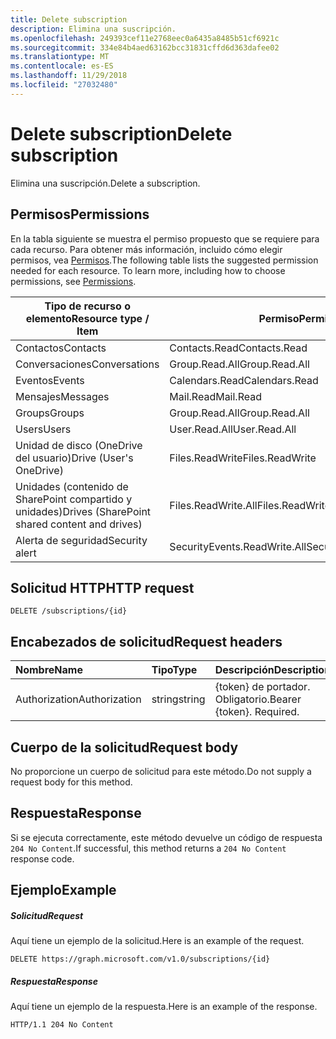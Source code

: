 ```yaml
---
title: Delete subscription
description: Elimina una suscripción.
ms.openlocfilehash: 249393cef11e2768eec0a6435a8485b51cf6921c
ms.sourcegitcommit: 334e84b4aed63162bcc31831cffd6d363dafee02
ms.translationtype: MT
ms.contentlocale: es-ES
ms.lasthandoff: 11/29/2018
ms.locfileid: "27032480"
---
```

# <a name="delete-subscription"></a><span data-ttu-id="eed4f-103">Delete subscription</span><span class="sxs-lookup"><span data-stu-id="eed4f-103">Delete subscription</span></span>

<span data-ttu-id="eed4f-104">Elimina una suscripción.</span><span class="sxs-lookup"><span data-stu-id="eed4f-104">Delete a subscription.</span></span>

## <a name="permissions"></a><span data-ttu-id="eed4f-105">Permisos</span><span class="sxs-lookup"><span data-stu-id="eed4f-105">Permissions</span></span>

<span data-ttu-id="eed4f-p101">En la tabla siguiente se muestra el permiso propuesto que se requiere para cada recurso. Para obtener más información, incluido cómo elegir permisos, vea [Permisos](/graph/permissions-reference).</span><span class="sxs-lookup"><span data-stu-id="eed4f-p101">The following table lists the suggested permission needed for each resource. To learn more, including how to choose permissions, see [Permissions](/graph/permissions-reference).</span></span>

| <span data-ttu-id="eed4f-108">Tipo de recurso o elemento</span><span class="sxs-lookup"><span data-stu-id="eed4f-108">Resource type / Item</span></span>        | <span data-ttu-id="eed4f-109">Permiso</span><span class="sxs-lookup"><span data-stu-id="eed4f-109">Permission</span></span>          |
|-----------------------------|---------------------|
| <span data-ttu-id="eed4f-110">Contactos</span><span class="sxs-lookup"><span data-stu-id="eed4f-110">Contacts</span></span>                    | <span data-ttu-id="eed4f-111">Contacts.Read</span><span class="sxs-lookup"><span data-stu-id="eed4f-111">Contacts.Read</span></span>       |
| <span data-ttu-id="eed4f-112">Conversaciones</span><span class="sxs-lookup"><span data-stu-id="eed4f-112">Conversations</span></span>               | <span data-ttu-id="eed4f-113">Group.Read.All</span><span class="sxs-lookup"><span data-stu-id="eed4f-113">Group.Read.All</span></span>      |
| <span data-ttu-id="eed4f-114">Eventos</span><span class="sxs-lookup"><span data-stu-id="eed4f-114">Events</span></span>                      | <span data-ttu-id="eed4f-115">Calendars.Read</span><span class="sxs-lookup"><span data-stu-id="eed4f-115">Calendars.Read</span></span>      |
| <span data-ttu-id="eed4f-116">Mensajes</span><span class="sxs-lookup"><span data-stu-id="eed4f-116">Messages</span></span>                    | <span data-ttu-id="eed4f-117">Mail.Read</span><span class="sxs-lookup"><span data-stu-id="eed4f-117">Mail.Read</span></span>           |
| <span data-ttu-id="eed4f-118">Groups</span><span class="sxs-lookup"><span data-stu-id="eed4f-118">Groups</span></span>                      | <span data-ttu-id="eed4f-119">Group.Read.All</span><span class="sxs-lookup"><span data-stu-id="eed4f-119">Group.Read.All</span></span>      |
| <span data-ttu-id="eed4f-120">Users</span><span class="sxs-lookup"><span data-stu-id="eed4f-120">Users</span></span>                       | <span data-ttu-id="eed4f-121">User.Read.All</span><span class="sxs-lookup"><span data-stu-id="eed4f-121">User.Read.All</span></span>       |
| <span data-ttu-id="eed4f-122">Unidad de disco (OneDrive del usuario)</span><span class="sxs-lookup"><span data-stu-id="eed4f-122">Drive  (User's OneDrive)</span></span>    | <span data-ttu-id="eed4f-123">Files.ReadWrite</span><span class="sxs-lookup"><span data-stu-id="eed4f-123">Files.ReadWrite</span></span>     |
| <span data-ttu-id="eed4f-124">Unidades (contenido de SharePoint compartido y unidades)</span><span class="sxs-lookup"><span data-stu-id="eed4f-124">Drives (SharePoint shared content and drives)</span></span> | <span data-ttu-id="eed4f-125">Files.ReadWrite.All</span><span class="sxs-lookup"><span data-stu-id="eed4f-125">Files.ReadWrite.All</span></span> |
|<span data-ttu-id="eed4f-126">Alerta de seguridad</span><span class="sxs-lookup"><span data-stu-id="eed4f-126">Security alert</span></span>| <span data-ttu-id="eed4f-127">SecurityEvents.ReadWrite.All</span><span class="sxs-lookup"><span data-stu-id="eed4f-127">SecurityEvents.ReadWrite.All</span></span> |

## <a name="http-request"></a><span data-ttu-id="eed4f-128">Solicitud HTTP</span><span class="sxs-lookup"><span data-stu-id="eed4f-128">HTTP request</span></span>

<!-- { "blockType": "ignored" } -->

```http
DELETE /subscriptions/{id}
```

## <a name="request-headers"></a><span data-ttu-id="eed4f-129">Encabezados de solicitud</span><span class="sxs-lookup"><span data-stu-id="eed4f-129">Request headers</span></span>

| <span data-ttu-id="eed4f-130">Nombre</span><span class="sxs-lookup"><span data-stu-id="eed4f-130">Name</span></span>       | <span data-ttu-id="eed4f-131">Tipo</span><span class="sxs-lookup"><span data-stu-id="eed4f-131">Type</span></span> | <span data-ttu-id="eed4f-132">Descripción</span><span class="sxs-lookup"><span data-stu-id="eed4f-132">Description</span></span>|
|:-----------|:------|:----------|
| <span data-ttu-id="eed4f-133">Authorization</span><span class="sxs-lookup"><span data-stu-id="eed4f-133">Authorization</span></span>  | <span data-ttu-id="eed4f-134">string</span><span class="sxs-lookup"><span data-stu-id="eed4f-134">string</span></span>  | <span data-ttu-id="eed4f-p102">{token} de portador. Obligatorio.</span><span class="sxs-lookup"><span data-stu-id="eed4f-p102">Bearer {token}. Required.</span></span> |

## <a name="request-body"></a><span data-ttu-id="eed4f-137">Cuerpo de la solicitud</span><span class="sxs-lookup"><span data-stu-id="eed4f-137">Request body</span></span>

<span data-ttu-id="eed4f-138">No proporcione un cuerpo de solicitud para este método.</span><span class="sxs-lookup"><span data-stu-id="eed4f-138">Do not supply a request body for this method.</span></span>

## <a name="response"></a><span data-ttu-id="eed4f-139">Respuesta</span><span class="sxs-lookup"><span data-stu-id="eed4f-139">Response</span></span>

<span data-ttu-id="eed4f-140">Si se ejecuta correctamente, este método devuelve un código de respuesta `204 No Content`.</span><span class="sxs-lookup"><span data-stu-id="eed4f-140">If successful, this method returns a `204 No Content` response code.</span></span>

## <a name="example"></a><span data-ttu-id="eed4f-141">Ejemplo</span><span class="sxs-lookup"><span data-stu-id="eed4f-141">Example</span></span>

##### <a name="request"></a><span data-ttu-id="eed4f-142">Solicitud</span><span class="sxs-lookup"><span data-stu-id="eed4f-142">Request</span></span>

<span data-ttu-id="eed4f-143">Aquí tiene un ejemplo de la solicitud.</span><span class="sxs-lookup"><span data-stu-id="eed4f-143">Here is an example of the request.</span></span>
<!-- {
  "blockType": "request",
  "name": "delete_subscription"
}-->

```http
DELETE https://graph.microsoft.com/v1.0/subscriptions/{id}
```

##### <a name="response"></a><span data-ttu-id="eed4f-144">Respuesta</span><span class="sxs-lookup"><span data-stu-id="eed4f-144">Response</span></span>

<span data-ttu-id="eed4f-145">Aquí tiene un ejemplo de la respuesta.</span><span class="sxs-lookup"><span data-stu-id="eed4f-145">Here is an example of the response.</span></span>
<!-- {
  "blockType": "response",
  "truncated": false,
  "@odata.type": "microsoft.graph.subscription"
} -->

```http
HTTP/1.1 204 No Content
```

<!-- {
  "type": "#page.annotation",
  "description": "Delete subscription",
  "keywords": "",
  "section": "documentation",
  "tocPath": ""
}-->
